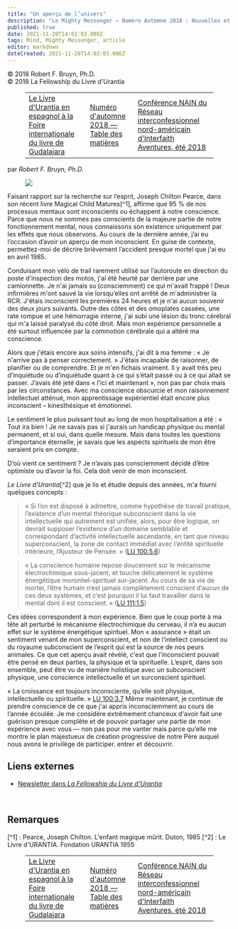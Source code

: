 ```yaml
---
title: "Un aperçu de l’univers"
description: "Le Mighty Messenger — Numéro Automne 2018 : Nouvelles et opinions pour les lecteurs du Livre d'Urantia"
published: true
date: 2021-11-28T14:02:03.086Z
tags: Mind, Mighty Messenger, article
editor: markdown
dateCreated: 2021-11-28T14:02:03.086Z
---
```


<p class="v-card v-sheet theme--light grey lighten-3 px-2">© 2018 Robert F. Bruyn, Ph.D.<br>© 2018 La Fellowship du Livre d'Urantia</p>
<figure class="table chapter-navigator">
  <table>
    <tbody>
      <tr>
        <td>
        <a href="/fr/article/Joy_Brandt/Spanish_Urantia_Book_at_Guadalajara_International_Book_Fair">
          <span class="mdi mdi-arrow-left-drop-circle"></span><span class="pl-2">Le Livre d'Urantia en espagnol à la Foire internationale du livre de Gudalajara</span>
        </a>
        </td>
        <td>
        <a href="/fr/index/articles_mighty_messenger#numéro-d'automne-2018">
          <span class="mdi mdi-book-open-variant"></span><span class="pl-2">Numéro d'automne 2018 — Table des matières</span>
        </a>
        </td>
        <td>
        <a href="/fr/article/Marvin_Gawryn/Summer_2018_Interfaith_Aventures">
          <span class="pr-2">Conférence NAIN du Réseau interconfessionnel nord-américain d'Interfaith Aventures, été 2018</span><span class="mdi mdi-arrow-right-drop-circle"></span>
        </a>
        </td>
      </tr>
    </tbody>
  </table>
</figure>


par _Robert F. Bruyn, Ph.D._

<figure id="Figure_1" class="image urantiapedia image-style-align-left">
<img src="/image/article/The_Mighty_Messenger/2018_Fall/Robert_F_Bruyn.jpg">
</figure>

Faisant rapport sur la recherche sur l’esprit, Joseph Chilton Pearce, dans son récent livre Magical Child Matures[^1], affirme que 95 % de nos processus mentaux sont inconscients ou échappent à notre conscience. Parce que nous ne sommes pas conscients de la majeure partie de notre fonctionnement mental, nous connaissons son existence uniquement par les effets que nous observons. Au cours de la dernière année, j’ai eu l’occasion d’avoir un aperçu de mon inconscient. En guise de contexte, permettez-moi de décrire brièvement l’accident presque mortel que j'ai eu en avril 1985.

Conduisant mon vélo de trail rarement utilisé sur l’autoroute en direction du poste d'inspection des motos, j'ai été heurté par derrière par une camionnette. Je n'ai jamais su (consciemment) ce qui m'avait frappé ! Deux infirmières m'ont sauvé la vie lorsqu’elles ont arrêté de m'administrer la RCR. J'étais inconscient les premières 24 heures et je n'ai aucun souvenir des deux jours suivants. Outre des côtes et des omoplates cassées, une rate rompue et une hémorragie interne, j'ai subi une lésion du tronc cérébral qui m'a laissé paralysé du côté droit. Mais mon expérience personnelle a été surtout influencée par la commotion cérébrale qui a altéré ma conscience.

Alors que j'étais encore aux soins intensifs, j'ai dit à ma femme : « Je n'arrive pas à penser correctement. » J'étais incapable de raisonner, de planifier ou de comprendre. Et je m'en fichais vraiment. Il y avait très peu d’inquiétude ou d’inquiétude quant à ce qui s’était passé ou à ce qui allait se passer. J’avais été jeté dans « l’ici et maintenant », non pas par choix mais par les circonstances. Avec ma conscience obscurcie et mon raisonnement intellectuel atténué, mon apprentissage expérientiel était encore plus inconscient – kinesthésique et émotionnel.

Le sentiment le plus puissant tout au long de mon hospitalisation a été : « Tout ira bien ! Je ne savais pas si j'aurais un handicap physique ou mental permanent, et si oui, dans quelle mesure. Mais dans toutes les questions d’importance éternelle, je savais que les aspects spirituels de mon être seraient pris en compte.

D’où vient ce sentiment ? Je n’avais pas consciemment décidé d’être optimiste ou d’avoir la foi. Cela doit venir de mon inconscient.

_Le Livre d'Urantia_[^2] que je lis et étudie depuis des années, m'a fourni quelques concepts :

> « Si l’on est disposé à admettre, comme hypothèse de travail pratique, l’existence d’un mental théorique subconscient dans la vie intellectuelle qui autrement est unifiée, alors, pour être logique, on devrait supposer l’existence d’un domaine semblable et correspondant d’activité intellectuelle ascendante, en tant que niveau superconscient, la zone de contact immédiat avec l’entité spirituelle intérieure, l’Ajusteur de Pensée. » ([LU 100:5.6](/fr/The_Urantia_Book/100#p5_6))
> 

> « La conscience humaine repose doucement sur le mécanisme électrochimique sous-jacent, et touche délicatement le système énergétique morontiel-spirituel sur-jacent. Au cours de sa vie de mortel, l’être humain n’est jamais complètement conscient d’aucun de ces deux systèmes, et c’est pourquoi il lui faut travailler dans le mental dont il est conscient. » ([LU 111:1.5](/fr/The_Urantia_Book/111#p1_5))

Ces idées correspondent à mon expérience. Bien que le coup porté à ma tête ait perturbé le mécanisme électrochimique du cerveau, il n’a eu aucun effet sur le système énergétique spirituel. Mon « assurance » était un sentiment venant de mon superconscient, et non de l’intellect conscient ou du royaume subconscient de l’esprit qui est la source de nos peurs animales. Ce que cet aperçu avait révélé, c'est que l’inconscient pouvait être pensé en deux parties, la physique et la spirituelle. L’esprit, dans son ensemble, peut être vu de manière holistique avec un subconscient physique, une conscience intellectuelle et un surconscient spirituel.

« La croissance est toujours inconsciente, qu’elle soit physique, intellectuelle ou spirituelle. » [LU 100:3.7](/fr/The_Urantia_Book/100#p3_7) Même maintenant, je continue de prendre conscience de ce que j'ai appris inconsciemment au cours de l’année écoulée. Je me considère extrêmement chanceux d'avoir fait une guérison presque complète et de pouvoir partager une partie de mon expérience avec vous — non pas pour me vanter mais parce qu’elle me montre le plan majestueux de création progressive de notre Père auquel nous avons le privilège de participer. entrer et découvrir.

## Liens externes

* [Newsletter dans _La Fellowship du Livre d'Urantia_](https://assetrepository.urantiabook.org/AssetRepository/Communications/Mighty-Messenger/MM-2018-Fall.pdf)

<br>



## Remarques

[^1] : Pearce, Joseph Chilton. L'enfant magique mûrit. Duton, 1985
[^2] : Le Livre d'URANTIA. Fondation URANTIA 1955 

<figure class="table chapter-navigator">
  <table>
    <tbody>
      <tr>
        <td>
        <a href="/fr/article/Joy_Brandt/Spanish_Urantia_Book_at_Guadalajara_International_Book_Fair">
          <span class="mdi mdi-arrow-left-drop-circle"></span><span class="pl-2">Le Livre d'Urantia en espagnol à la Foire internationale du livre de Gudalajara</span>
        </a>
        </td>
        <td>
        <a href="/fr/index/articles_mighty_messenger#numéro-d'automne-2018">
          <span class="mdi mdi-book-open-variant"></span><span class="pl-2">Numéro d'automne 2018 — Table des matières</span>
        </a>
        </td>
        <td>
        <a href="/fr/article/Marvin_Gawryn/Summer_2018_Interfaith_Aventures">
          <span class="pr-2">Conférence NAIN du Réseau interconfessionnel nord-américain d'Interfaith Aventures, été 2018</span><span class="mdi mdi-arrow-right-drop-circle"></span>
        </a>
        </td>
      </tr>
    </tbody>
  </table>
</figure>
